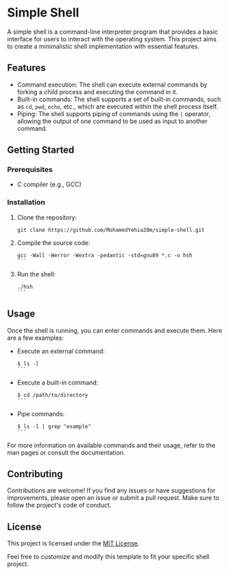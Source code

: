 # Simple Shell

A simple shell is a command-line interpreter program that provides a basic interface for users to interact with the operating system. This project aims to create a minimalistic shell implementation with essential features.

## Features

- Command execution: The shell can execute external commands by forking a child process and executing the command in it.
- Built-in commands: The shell supports a set of built-in commands, such as `cd`, `pwd`, `echo`, etc., which are executed within the shell process itself.
- Piping: The shell supports piping of commands using the `|` operator, allowing the output of one command to be used as input to another command.

## Getting Started

### Prerequisites

- C compiler (e.g., GCC)

### Installation

1. Clone the repository:

   ```shell
   git clone https://github.com/MohamedYehia20m/simple-shell.git
   ```

2. Compile the source code:

   ````shell
   gcc -Wall -Werror -Wextra -pedantic -std=gnu89 *.c -o hsh
   ```

3. Run the shell:

   ````shell
   ./hsh
   ```

## Usage

Once the shell is running, you can enter commands and execute them. Here are a few examples:

- Execute an external command:

  ````shell
  $ ls -l
  ```

- Execute a built-in command:

  ````shell
  $ cd /path/to/directory
  ```

- Pipe commands:

  ````shell
  $ ls -l | grep "example"
  ```

For more information on available commands and their usage, refer to the man pages or consult the documentation.

## Contributing

Contributions are welcome! If you find any issues or have suggestions for improvements, please open an issue or submit a pull request. Make sure to follow the project's code of conduct.

## License

This project is licensed under the [MIT License](LICENSE).



Feel free to customize and modify this template to fit your specific shell project.
